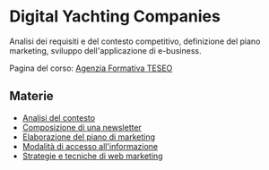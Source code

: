 # Digital Yachting Companies

Analisi dei requisiti e del contesto competitivo, definizione del piano marketing, sviluppo dell'applicazione di e-business.

Pagina del corso: [Agenzia Formativa TESEO](http://www.teseoagenzia.it/digital-yachting-companies.html)

## Materie

- [Analisi del contesto](appunti/analisi-del-contesto.md)
- [Composizione di una newsletter](appunti/composizione-di-una-newsletter.md)
- [Elaborazione del piano di marketing](appunti/elaborazione-del-piano-di-marketing.md)
- [Modalità di accesso all'informazione](appunti/modalita-di-accesso-all-informazione.md)
- [Strategie e tecniche di web marketing](appunti/strategie-e-tecniche-di-web-marketing.md)
